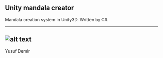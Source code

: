 
## Unity mandala creator

Mandala creation system in Unity3D. Written by C#.

---
![alt text](https://i.ibb.co/D7MXVdL/Ekran-Al-nt-s.png)
---

Yusuf Demir
